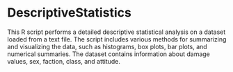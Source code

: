 # DescriptiveStatistics
This R script performs a detailed descriptive statistical analysis on a dataset loaded from a text file. The script includes various methods for summarizing and visualizing the data, such as histograms, box plots, bar plots, and numerical summaries. The dataset contains information about damage values, sex, faction, class, and attitude.
